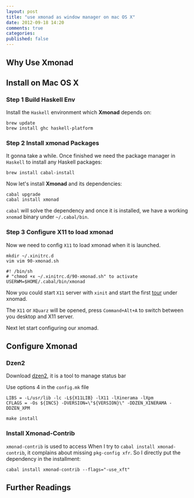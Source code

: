 ```yaml
---
layout: post
title: "use xmonad as window manager on mac OS X"
date: 2012-09-18 14:20
comments: true
categories: 
published: false
---
```


## Why Use Xmonad


## Install on Mac OS X

### Step 1 Build Haskell Env
Install the `Haskell` environment which **Xmonad** depends on:

    brew update
    brew install ghc haskell-platform


### Step 2 Install xmonad Packages
It gonna take a while. Once finished we need the package manager in `Haskell` to install any Haskell packages:

    brew install cabal-install

Now let's install **Xmonad** and its dependencies:

    cabal upgrade
    cabal install xmonad

`cabal` will solve the dependency and once it is installed, we have a working `xnomad` binary under `~/.cabal/bin`.

### Step 3 Configure X11 to load xmonad

Now we need to config `X11` to load xmonad when it is launched.

    mkdir ~/.xinitrc.d
    vim vim 90-xmonad.sh

    #! /bin/sh
    # "chmod +x ~/.xinitrc.d/90-xmonad.sh" to activate
    USERWM=$HOME/.cabal/bin/xmonad

Now you could start `X11` server with `xinit` and start the first [tour][Tour] under xnomad.

The `X11` or `XQuarz` will be opened, press `Command+Alt+A` to switch between you desktop and X11 server.

Next let start configuring our xnomad.

## Configure Xmonad

[tmpl]: http://www.haskell.org/haskellwiki/Xmonad/Config_archive/Template_xmonad.hs_%280.8%29
[config]: http://www.haskell.org/haskellwiki/Xmonad/General_xmonad.hs_config_tips
[tutorial]: http://thinkingeek.com/2011/11/21/simple-guide-configure-xmonad-dzen2-conky/

### Dzen2
Download [dzen2][dzen2], it is a tool to manage status bar

Use options 4 in the `config.mk` file

    LIBS = -L/usr/lib -lc -L${X11LIB} -lX11 -lXinerama -lXpm
    CFLAGS = -Os ${INCS} -DVERSION=\"${VERSION}\" -DDZEN_XINERAMA -DDZEN_XPM

    make install

### Install Xmonad-Contrib
`xmonad-contrib` is used to access 
When I try to `cabal install xmonad-contrib`, it complains about missing `pkg-config xfr`. So I directly put the dependency in the installment:

    cabal install xmonad-contrib --flags="-use_xft"

## Further Readings

[dzen2]: https://sites.google.com/site/gotmor/dzen2-latest.tar.gz?attredirects=0
[Tour]: http://xmonad.org/tour.html
[FAQ]: http://www.haskell.org/haskellwiki/Xmonad/Frequently_asked_questions#What_build_dependencies_does_xmonad_have.3F
